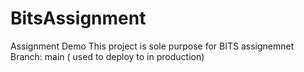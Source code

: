 # BitsAssignment
Assignment Demo
This project is sole purpose for BITS assignemnet
Branch: main ( used to deploy to in production)
